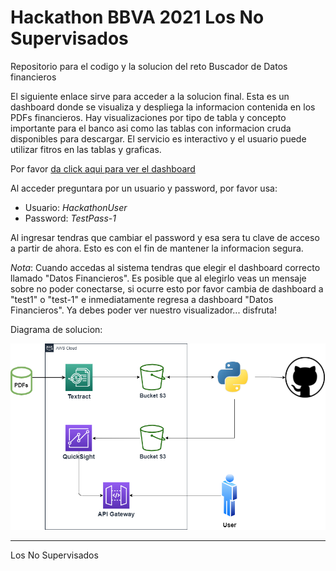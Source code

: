 # Hackathon BBVA 2021 Los No Supervisados
Repositorio para el codigo y la solucion del reto Buscador de Datos financieros

El siguiente enlace sirve para acceder a la solucion final. Esta es un dashboard donde se visualiza y despliega la informacion contenida en los PDFs financieros. Hay visualizaciones por tipo de tabla y concepto importante para el banco asi como las tablas con informacion cruda disponibles para descargar. El servicio es interactivo y el usuario puede utilizar fitros en las tablas y graficas.
 
Por favor [da click aqui para ver el dashboard](https://iibwefjsn5.execute-api.us-east-1.amazonaws.com/test/embed-sample)

Al acceder preguntara por un usuario y password, por favor usa:

- Usuario: *HackathonUser*
- Password: *TestPass-1*

Al ingresar tendras que cambiar el password y esa sera tu clave de acceso a partir de ahora. Esto es con el fin de mantener la informacion segura.

_Nota_: Cuando accedas al sistema tendras que elegir el dashboard correcto llamado "Datos Financieros". Es posible que al elegirlo veas un mensaje sobre no poder conectarse, si ocurre esto por favor cambia de dashboard a "test1" o "test-1" e inmediatamente regresa a dashboard "Datos Financieros". Ya debes poder ver nuestro visualizador... disfruta!

Diagrama de solucion:

![diagrama](https://github.com/JFMandujanoR/HackathonBBVA2021_LosNoSupervisados/blob/main/Diagrama.png)

________________________________________________________
Los No Supervisados
